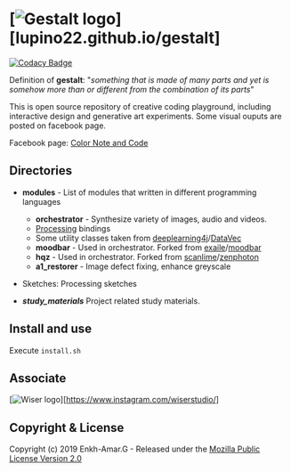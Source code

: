 # [![Gestalt logo][]][lupino22.github.io/gestalt]

[![Codacy Badge](https://api.codacy.com/project/badge/Grade/5085d2cd13a245a0af21f85f48ae23a9)](https://www.codacy.com/app/lupino22/gestalt?utm_source=github.com&amp;utm_medium=referral&amp;utm_content=lupino22/gestalt&amp;utm_campaign=Badge_Grade)

Definition of **gestalt**: "*something that is made of many parts and yet is somehow more than or different from the combination of its parts*"

This is open source repository of creative coding playground, including interactive design and generative art experiments. Some visual ouputs are posted on facebook page.

Facebook page: [Color Note and Code](www.facebook.com/colornotecode/)

## Directories
* **modules** - List of modules that written in different programming languages
    * **orchestrator** - Synthesize variety of images, audio and videos.
	* [Processing](https://github.com/processing) bindings
	* Some utility classes taken from              [deeplearning4j](https://github.com/deeplearning4j)/[DataVec](https://github.com/deeplearning4j/DataVec)
    * **moodbar** - Used in orchestrator. Forked from [exaile](https://github.com/exaile)/[moodbar](https://github.com/exaile/moodbar) 
    * **hqz** - Used in orchestrator. Forked from [scanlime](https://github.com/scanlime)/[zenphoton](https://github.com/scanlime/zenphoton) 
    * **a1_restorer** - Image defect fixing, enhance greyscale

* Sketches: Processing sketches
* ***study_materials*** Project related study materials.

## Install and use
Execute ```install.sh```

## Associate
[![Wiser logo][]][https://www.instagram.com/wiserstudio/]

## Copyright & License
Copyright (c) 2019 Enkh-Amar.G - Released under the [Mozilla Public License Version 2.0](LICENSE)

[Gestalt logo]: https://github.com/lupino22/gestalt/blob/master/public/logo.png
[Wiser logo]: https://github.com/lupino22/gestalt/blob/master/public/waiza.jpg
